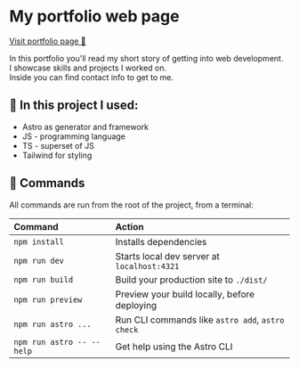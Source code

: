 # My portfolio web page

[Visit portfolio page 👀](https://portfolio-crofrank.vercel.app/)

In this portfolio you'll read my short story of getting into web development.<br />
I showcase skills and projects I worked on.<br />
Inside you can find contact info to get to me.

## 🚀 In this project I used:

- Astro as generator and framework
- JS - programming language
- TS - superset of JS
- Tailwind for styling

## 🧞 Commands

All commands are run from the root of the project, from a terminal:

| Command                   | Action                                           |
| :------------------------ | :----------------------------------------------- |
| `npm install`             | Installs dependencies                            |
| `npm run dev`             | Starts local dev server at `localhost:4321`      |
| `npm run build`           | Build your production site to `./dist/`          |
| `npm run preview`         | Preview your build locally, before deploying     |
| `npm run astro ...`       | Run CLI commands like `astro add`, `astro check` |
| `npm run astro -- --help` | Get help using the Astro CLI                     |
